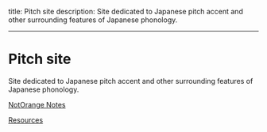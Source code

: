 title: Pitch site
description: Site dedicated to Japanese pitch accent and other surrounding features of Japanese phonology.

---

# Pitch site

Site dedicated to Japanese pitch accent and other surrounding features of Japanese phonology.


[NotOrange Notes](NotOrange)

[Resources](resources)

